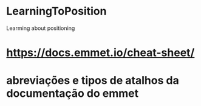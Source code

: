 # LearningToPosition
 Learming about positioning

# https://docs.emmet.io/cheat-sheet/
# abreviações e tipos de atalhos da documentação do emmet
